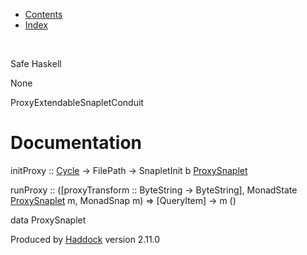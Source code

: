 -   [Contents](index.html)
-   [Index](doc-index.html)

 

Safe Haskell

None

ProxyExtendableSnapletConduit

Documentation
=============

initProxy :: [Cycle](Data-ExternalLog.html#t:Cycle) -\> FilePath -\> SnapletInit b [ProxySnaplet](ProxyExtendableSnapletConduit.html#t:ProxySnaplet)

runProxy :: ([proxyTransform :: ByteString -\> ByteString], MonadState [ProxySnaplet](ProxyExtendableSnapletConduit.html#t:ProxySnaplet) m, MonadSnap m) =\> [QueryItem] -\> m ()

data ProxySnaplet

Produced by [Haddock](http://www.haskell.org/haddock/) version 2.11.0
